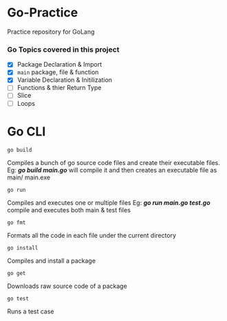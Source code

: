 # Go-Practice
Practice repository for GoLang
### Go Topics covered in this project
- [x] Package Declaration & Import
- [x] `main` package, file & function
- [x] Variable Declaration & Initilization
- [ ] Functions & thier Return Type
- [ ] Slice 
- [ ] Loops

# Go CLI
```
go build
```
Compiles a bunch of go source code files and create their executable files. Eg: ***go build main.go*** will compile it and then creates an executable file as main/ main.exe 
```
go run
```
Compiles and executes one or multiple files Eg: ***go run main.go test.go*** compile and executes both main & test files
```
go fmt
```
Formats all the code in each file under the current directory 
```
go install
```
Compiles and install a package
```
go get
```
Downloads raw source code of a package
```
go test
```
Runs a test case 

